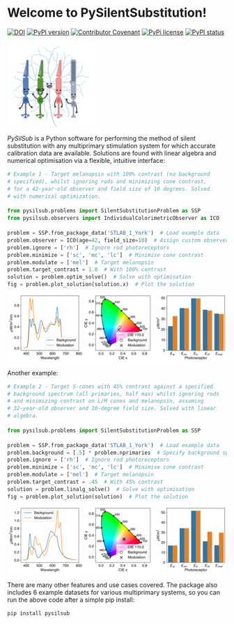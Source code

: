 Welcome to PySilentSubstitution!
================================



[![DOI](https://zenodo.org/badge/390693759.svg)](https://zenodo.org/badge/latestdoi/390693759) [![PyPI version](https://badge.fury.io/py/pysilsub.svg)](https://badge.fury.io/py/pysilsub) [![Contributor Covenant](https://img.shields.io/badge/Contributor%20Covenant-2.0-4baaaa.svg)](./CODE_OF_CONDUCT.md)  [![PyPi license](https://badgen.net/pypi/license/pip/)](https://pypi.com/project/pip/) [![PyPI status](https://img.shields.io/pypi/status/ansicolortags.svg)](https://pypi.python.org/pypi/ansicolortags/) 

<img src="https://github.com/PySilentSubstitution/pysilsub/blob/main/logo/photoreceptor_characters.png?raw=True" alt="photoreceptor-characters" width="200"/>

*PySilSub* is a Python software for performing the method of silent substitution with any multiprimary stimulation system for which accurate calibration data are available. Solutions are found with linear algebra and numerical optimisation via a flexible, intuitive interface:

```Python
# Example 1 - Target melanopsin with 100% contrast (no background 
# specified), whilst ignoring rods and minimizing cone contrast, 
# for a 42-year-old observer and field size of 10 degrees. Solved
# with numerical optimization.

from pysilsub.problems import SilentSubstitutionProblem as SSP
from pysilsub.observers import IndividualColorimetricObserver as ICO

problem = SSP.from_package_data('STLAB_1_York')  # Load example data
problem.observer = ICO(age=42, field_size=10)  # Assign custom observer model
problem.ignore = ['rh']  # Ignore rod photoreceptors
problem.minimize = ['sc', 'mc', 'lc']  # Minimise cone contrast
problem.modulate = ['mel']  # Target melanopsin
problem.target_contrast = 1.0  # With 100% contrast 
solution = problem.optim_solve()  # Solve with optimisation
fig = problem.plot_solution(solution.x)  # Plot the solution
```

<img src="https://raw.githubusercontent.com/PySilentSubstitution/pysilsub/main/img/example_1.svg" alt="Example 1" />

Another example: 

```Python
# Example 2 - Target S-cones with 45% contrast against a specified 
# background spectrum (all primaries, half max) whilst ignoring rods 
# and minimizing contrast on L/M cones and melanopsin, assuming 
# 32-year-old observer and 10-degree field size. Solved with linear 
# algebra.

from pysilsub.problems import SilentSubstitutionProblem as SSP

problem = SSP.from_package_data('STLAB_1_York')  # Load example data
problem.background = [.5] * problem.nprimaries  # Specify background spectrum
problem.ignore = ['rh']  # Ignore rod photoreceptors
problem.minimize = ['sc', 'mc', 'lc']  # Minimise cone contrast
problem.modulate = ['mel']  # Target melanopsin
problem.target_contrast = .45  # With 45% contrast 
solution = problem.linalg_solve()  # Solve with optimisation
fig = problem.plot_solution(solution)  # Plot the solution
```

<img src="https://raw.githubusercontent.com/PySilentSubstitution/pysilsub/main/img/example_2.svg" alt="Example 2" />

There are many other features and use cases covered. The package also includes 6 example datasets for various multiprimary systems, so you can run the above code after a simple pip install:

```bash
pip install pysilsub
```

